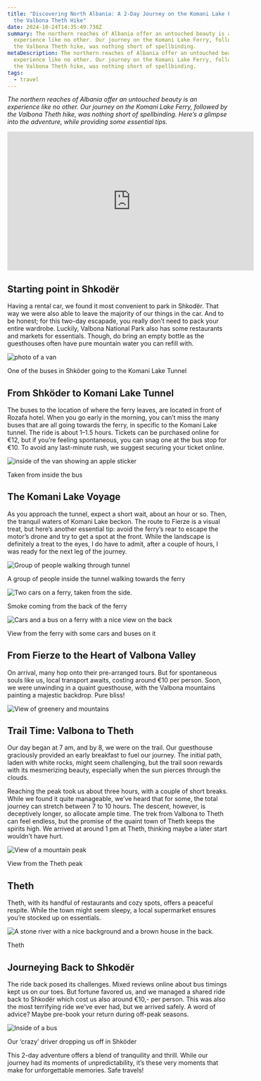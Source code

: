 ```yaml
---
title: "Discovering North Albania: A 2-Day Journey on the Komani Lake Ferry &
  the Valbona Theth Hike"
date: 2024-10-24T14:35:49.738Z
summary: The northern reaches of Albania offer an untouched beauty is an
  experience like no other. Our journey on the Komani Lake Ferry, followed by
  the Valbona Theth hike, was nothing short of spellbinding.
metaDescription: The northern reaches of Albania offer an untouched beauty is an
  experience like no other. Our journey on the Komani Lake Ferry, followed by
  the Valbona Theth hike, was nothing short of spellbinding.
tags:
  - travel
---
```

*The northern reaches of Albania offer an untouched beauty is an experience like no other. Our journey on the Komani Lake Ferry, followed by the Valbona Theth hike, was nothing short of spellbinding. Here’s a glimpse into the adventure, while providing some essential tips.*

<iframe width="560" height="315" src="https://www.youtube.com/embed/shwqqXpD_Wg?si=VU2eq_81vVzd22bv" title="YouTube video player" frameborder="0" allow="accelerometer; autoplay; clipboard-write; encrypted-media; gyroscope; picture-in-picture; web-share" referrerpolicy="strict-origin-when-cross-origin" allowfullscreen></iframe>

## **Starting point in Shkodër**

Having a rental car, we found it most convenient to park in Shkodër. That way we were also able to leave the majority of our things in the car. And to be honest; for this two-day escapade, you really don’t need to pack your entire wardrobe. Luckily, Valbona National Park also has some restaurants and markets for essentials. Though, do bring an empty bottle as the guesthouses often have pure mountain water you can refill with.

![photo of a van](/src/assets/img/image-0.jpeg)

One of the buses in Shköder going to the Komani Lake Tunnel

## **From Shköder to Komani Lake Tunnel**

The buses to the location of where the ferry leaves, are located in front of Rozafa hotel. When you go early in the morning, you can’t miss the many buses that are all going towards the ferry, in specific to the Komani Lake tunnel. The ride is about 1–1.5 hours. Tickets can be purchased online for €12, but if you’re feeling spontaneous, you can snag one at the bus stop for €10. To avoid any last-minute rush, we suggest securing your ticket online.

![inside of the van showing an apple sticker](/src/assets/img/image-1.jpeg)

Taken from inside the bus

## **The Komani Lake Voyage**

As you approach the tunnel, expect a short wait, about an hour or so. Then, the tranquil waters of Komani Lake beckon. The route to Fierze is a visual treat, but here’s another essential tip: avoid the ferry’s rear to escape the motor’s drone and try to get a spot at the front. While the landscape is definitely a treat to the eyes, I do have to admit, after a couple of hours, I was ready for the next leg of the journey.

![Group of people walking through tunnel](/src/assets/img/image-2.jpeg)

A group of people inside the tunnel walking towards the ferry

![Two cars on a ferry, taken from the side.](/src/assets/img/two-cars-on-a-ferry-taken-from-the-side.jpeg)

Smoke coming from the back of the ferry

![Cars and a bus on a ferry with a nice view on the back](/src/assets/img/cars-and-a-bus-on-a-ferry-with-a-nice-view-on-the-back.jpeg)

View from the ferry with some cars and buses on it

## **From Fierze to the Heart of Valbona Valley**

On arrival, many hop onto their pre-arranged tours. But for spontaneous souls like us, local transport awaits, costing around €10 per person. Soon, we were unwinding in a quaint guesthouse, with the Valbona mountains painting a majestic backdrop. Pure bliss!

![View of greenery and mountains](/src/assets/img/view-of-greenery-and-mountains.jpeg)

## **Trail Time: Valbona to Theth**

Our day began at 7 am, and by 8, we were on the trail. Our guesthouse graciously provided an early breakfast to fuel our journey. The initial path, laden with white rocks, might seem challenging, but the trail soon rewards with its mesmerizing beauty, especially when the sun pierces through the clouds.

Reaching the peak took us about three hours, with a couple of short breaks. While we found it quite manageable, we’ve heard that for some, the total journey can stretch between 7 to 10 hours. The descent, however, is deceptively longer, so allocate ample time. The trek from Valbona to Theth can feel endless, but the promise of the quaint town of Theth keeps the spirits high. We arrived at around 1 pm at Theth, thinking maybe a later start wouldn’t have hurt.

![View of a mountain peak](/src/assets/img/view-of-a-mountain-peak.jpeg)

View from the Theth peak

## **Theth**

Theth, with its handful of restaurants and cozy spots, offers a peaceful respite. While the town might seem sleepy, a local supermarket ensures you’re stocked up on essentials.

![A stone river with a nice background and a brown house in the back.](/src/assets/img/a-stone-river-with-a-nice-background-and-a-brown-house-in-the-back.jpeg)

Theth

## **Journeying Back to Shkodër**

The ride back posed its challenges. Mixed reviews online about bus timings kept us on our toes. But fortune favored us, and we managed a shared ride back to Shkodër which cost us also around €10,- per person. This was also the most terrifying ride we’ve ever had, but we arrived safely. A word of advice? Maybe pre-book your return during off-peak seasons.

![Inside of a bus](/src/assets/img/inside-of-a-bus.jpeg)

Our ‘crazy’ driver dropping us off in Shköder

This 2-day adventure offers a blend of tranquility and thrill. While our journey had its moments of unpredictability, it’s these very moments that make for unforgettable memories. Safe travels!